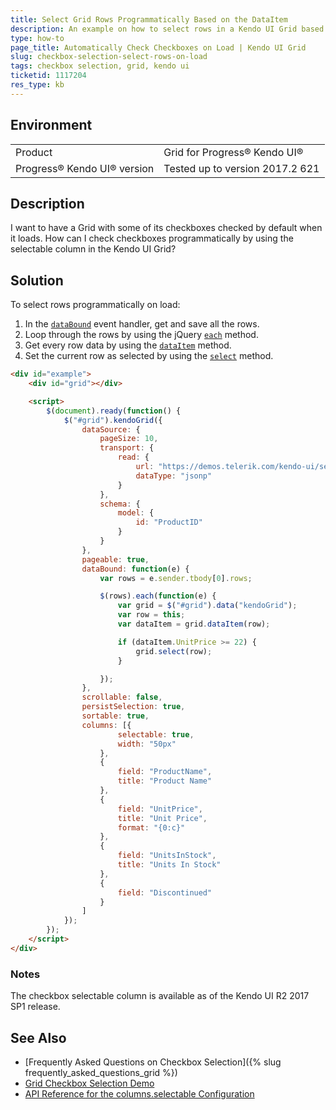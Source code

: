 ```yaml
---
title: Select Grid Rows Programmatically Based on the DataItem
description: An example on how to select rows in a Kendo UI Grid based on the values of the data items.
type: how-to
page_title: Automatically Check Checkboxes on Load | Kendo UI Grid 
slug: checkbox-selection-select-rows-on-load
tags: checkbox selection, grid, kendo ui
ticketid: 1117204
res_type: kb
---
```


## Environment

<table>
 <tr>
  <td>Product</td>
  <td>Grid for Progress® Kendo UI®</td>
 </tr>
 <tr>
  <td>Progress® Kendo UI® version</td>
  <td>Tested up to version 2017.2 621</td>
 </tr>
</table>

## Description

I want to have a Grid with some of its checkboxes checked by default when it loads. How can I check checkboxes programmatically by using the selectable column in the Kendo UI Grid?

## Solution

To select rows programmatically on load:

1. In the [`dataBound`](http://docs.telerik.com/kendo-ui/api/javascript/ui/grid#events-dataBound) event handler, get and save all the rows.
1. Loop through the rows by using the jQuery [`each`](https://api.jquery.com/each/) method.
1. Get every row data by using the [`dataItem`](http://docs.telerik.com/kendo-ui/api/javascript/ui/grid#methods-dataItem) method.
1. Set the current row as selected by using the [`select`](http://docs.telerik.com/kendo-ui/api/javascript/ui/grid#methods-select) method.

```html
<div id="example">
    <div id="grid"></div>

    <script>
        $(document).ready(function() {
            $("#grid").kendoGrid({
                dataSource: {
                    pageSize: 10,
                    transport: {
                        read: {
                            url: "https://demos.telerik.com/kendo-ui/service/Products",
                            dataType: "jsonp"
                        }
                    },
                    schema: {
                        model: {
                            id: "ProductID"
                        }
                    }
                },
                pageable: true,
                dataBound: function(e) {
                    var rows = e.sender.tbody[0].rows;

                    $(rows).each(function(e) {
                        var grid = $("#grid").data("kendoGrid");
                        var row = this;
                        var dataItem = grid.dataItem(row);

                        if (dataItem.UnitPrice >= 22) {
                            grid.select(row);
                        }

                    });
                },
                scrollable: false,
                persistSelection: true,
                sortable: true,
                columns: [{
                        selectable: true,
                        width: "50px"
                    },
                    {
                        field: "ProductName",
                        title: "Product Name"
                    },
                    {
                        field: "UnitPrice",
                        title: "Unit Price",
                        format: "{0:c}"
                    },
                    {
                        field: "UnitsInStock",
                        title: "Units In Stock"
                    },
                    {
                        field: "Discontinued"
                    }
                ]
            });
        });
    </script>
</div>
```

### Notes

The checkbox selectable column is available as of the Kendo UI R2 2017 SP1 release.

## See Also

* [Frequently Asked Questions on Checkbox Selection]({% slug frequently_asked_questions_grid %})
* [Grid Checkbox Selection Demo](http://demos.telerik.com/kendo-ui/grid/checkbox-selection)
* [API Reference for the columns.selectable Configuration](http://docs.telerik.com/kendo-ui/api/javascript/ui/grid#configuration-columns.selectable)
